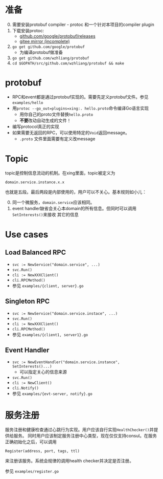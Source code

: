 # 准备
0. 需要安装protobuf compiler - protoc 和一个针对本项目的compiler plugin
0. 下载安装protoc:
    * [github.com/google/protobuf/releases](https://github.com/google/protobuf/releases)
    * [gitee mirror (incomplete)](https://gitee.com/wisecloud/protobuf/attach_files)
0. `go get github.com/google/protobuf`
    * 为编译protobuf做准备
0. `go get github.com/wzhliang/protobuf`
0. `cd $GOPATH/src/github.com/wzhliang/protobuf && make`


# protobuf
* RPC和event都是通过protobuf实现的。需要先定义protobuf文件。参见`examples/hello`
* 用`protoc --go_out=plugins=xing:. hello.proto`命令编译Go语言实现
    * 用你自己的proto文件替换`hello.proto`
    * **不要**改动自动生成的文件！
* 编写protocol真正的实现
* 如果需要无返回的RPC，可以使用特定的`Void`返回message。
    * `.proto` 文件里面需要有定义改message


# Topic
topic是控制信息流动的机制。在xing里面，topic被定义为

    domain.service.instance.x.x

也就是五段。最后两段是内部使用的，用户可以不关心。基本规则如小儿：

0. 同一个微服务，`domain.service`应该相同。
0. event handler缺省会关心本domain的所有信息。但同时可以调用`SetInterests()`来接收
   其它的信息


# Use cases
## Load Balanced RPC
* `svc := NewService("domain.service", ...)`
* `svc.Run()`
* `cli := NewXXXClient()`
* `cli.RPCMethod()`
* 参见 `examples/{client, server}.go`

## Singleton RPC
* `svc := NewService("domain.service.instace", ...)`
* `svc.Run()`
* `cli := NewXXXClient()`
* `cli.RPCMethod()`
* 参见 `examples/{client1, server1}.go`

## Event Handler
* `svc := NewEventHandler("domain.service.instance", SetInterests()...)`
    * 可以指定关心的信息来源
* `svc.Run()`
* `cli := NewClient()`
* `cli.Notify()`
* 参见 `examples/{evt-server, notify}.go`


# 服务注册
服务注册和健康检查通过心跳行为实现。用户应该自行实现`HealthChecker()`并提供给服务。
同时用户应该制定服务注册中心类型，现在仅仅支持consul。在服务正确初始化之后，可以调用

    Register(address, port, tags, ttl)

来注册该服务。系统会规律的调用health checker并决定是否注册。

参见 `examples/register.go`
